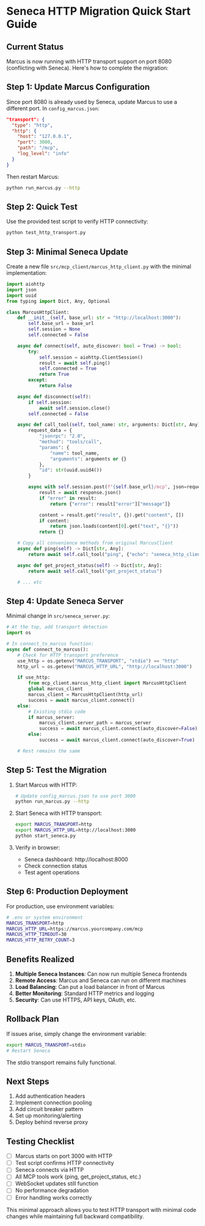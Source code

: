# Seneca HTTP Migration Quick Start Guide

## Current Status

Marcus is now running with HTTP transport support on port 8080 (conflicting with Seneca). Here's how to complete the migration:

## Step 1: Update Marcus Configuration

Since port 8080 is already used by Seneca, update Marcus to use a different port. In `config_marcus.json`:

```json
"transport": {
  "type": "http",
  "http": {
    "host": "127.0.0.1",
    "port": 3000,
    "path": "/mcp",
    "log_level": "info"
  }
}
```

Then restart Marcus:
```bash
python run_marcus.py --http
```

## Step 2: Quick Test

Use the provided test script to verify HTTP connectivity:

```bash
python test_http_transport.py
```

## Step 3: Minimal Seneca Update

Create a new file `src/mcp_client/marcus_http_client.py` with the minimal implementation:

```python
import aiohttp
import json
import uuid
from typing import Dict, Any, Optional

class MarcusHttpClient:
    def __init__(self, base_url: str = "http://localhost:3000"):
        self.base_url = base_url
        self.session = None
        self.connected = False

    async def connect(self, auto_discover: bool = True) -> bool:
        try:
            self.session = aiohttp.ClientSession()
            result = await self.ping()
            self.connected = True
            return True
        except:
            return False

    async def disconnect(self):
        if self.session:
            await self.session.close()
        self.connected = False

    async def call_tool(self, tool_name: str, arguments: Dict[str, Any] = None) -> Dict[str, Any]:
        request_data = {
            "jsonrpc": "2.0",
            "method": "tools/call",
            "params": {
                "name": tool_name,
                "arguments": arguments or {}
            },
            "id": str(uuid.uuid4())
        }

        async with self.session.post(f"{self.base_url}/mcp", json=request_data) as response:
            result = await response.json()
            if "error" in result:
                return {"error": result["error"]["message"]}

            content = result.get("result", {}).get("content", [])
            if content:
                return json.loads(content[0].get("text", "{}"))
            return {}

    # Copy all convenience methods from original MarcusClient
    async def ping(self) -> Dict[str, Any]:
        return await self.call_tool("ping", {"echo": "seneca_http_client"})

    async def get_project_status(self) -> Dict[str, Any]:
        return await self.call_tool("get_project_status")

    # ... etc
```

## Step 4: Update Seneca Server

Minimal change in `src/seneca_server.py`:

```python
# At the top, add transport detection
import os

# In connect_to_marcus function:
async def connect_to_marcus():
    # Check for HTTP transport preference
    use_http = os.getenv("MARCUS_TRANSPORT", "stdio") == "http"
    http_url = os.getenv("MARCUS_HTTP_URL", "http://localhost:3000")

    if use_http:
        from mcp_client.marcus_http_client import MarcusHttpClient
        global marcus_client
        marcus_client = MarcusHttpClient(http_url)
        success = await marcus_client.connect()
    else:
        # Existing stdio code
        if marcus_server:
            marcus_client.server_path = marcus_server
            success = await marcus_client.connect(auto_discover=False)
        else:
            success = await marcus_client.connect(auto_discover=True)

    # Rest remains the same
```

## Step 5: Test the Migration

1. Start Marcus with HTTP:
   ```bash
   # Update config_marcus.json to use port 3000
   python run_marcus.py --http
   ```

2. Start Seneca with HTTP transport:
   ```bash
   export MARCUS_TRANSPORT=http
   export MARCUS_HTTP_URL=http://localhost:3000
   python start_seneca.py
   ```

3. Verify in browser:
   - Seneca dashboard: http://localhost:8000
   - Check connection status
   - Test agent operations

## Step 6: Production Deployment

For production, use environment variables:

```bash
# .env or system environment
MARCUS_TRANSPORT=http
MARCUS_HTTP_URL=https://marcus.yourcompany.com/mcp
MARCUS_HTTP_TIMEOUT=30
MARCUS_HTTP_RETRY_COUNT=3
```

## Benefits Realized

1. **Multiple Seneca Instances**: Can now run multiple Seneca frontends
2. **Remote Access**: Marcus and Seneca can run on different machines
3. **Load Balancing**: Can put a load balancer in front of Marcus
4. **Better Monitoring**: Standard HTTP metrics and logging
5. **Security**: Can use HTTPS, API keys, OAuth, etc.

## Rollback Plan

If issues arise, simply change the environment variable:
```bash
export MARCUS_TRANSPORT=stdio
# Restart Seneca
```

The stdio transport remains fully functional.

## Next Steps

1. Add authentication headers
2. Implement connection pooling
3. Add circuit breaker pattern
4. Set up monitoring/alerting
5. Deploy behind reverse proxy

## Testing Checklist

- [ ] Marcus starts on port 3000 with HTTP
- [ ] Test script confirms HTTP connectivity
- [ ] Seneca connects via HTTP
- [ ] All MCP tools work (ping, get_project_status, etc.)
- [ ] WebSocket updates still function
- [ ] No performance degradation
- [ ] Error handling works correctly

This minimal approach allows you to test HTTP transport with minimal code changes while maintaining full backward compatibility.
